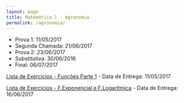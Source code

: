 ```yaml
---
layout: page
title: Matemática 1 - Agronomia
permalink: /agronomia/
---
```


- Prova 1: 11/05/2017
- Segunda Chamada: 21/06/2017
- Prova 2: 23/06/2017
- Substitutiva: 30/06/2016
- Final: 06/07/2017

[Lista de Exercícios - Funções Parte 1](/disciplinas/listaFunc-1.pdf) - Data de Entrega: 11/05/2017

[Lista de Exercícios - F.Exponencial e F.Logarítmica](/disciplinas/listaExp-Log.pdf) - Data de Entrega: 16/06/2017
